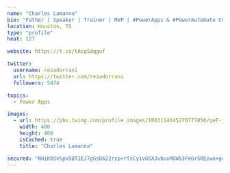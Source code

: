 ```yaml
---
name: "Charles Lamanna"
bio: "Father | Speaker | Trainer | MVP | #PowerApps & #PowerAutomate Community Super User | YouTuber Right-pointing triangle http://youtube.com/c/rezadorrani | Learn - Share - Clockwise rightwards and leftwards open circle arrows"
location: Houston, TX
type: "profile"
heat: 127

website: https://t.co/tAcqSdqguf

twitter:
  username: rezadorrani
  url: https://twitter.com/rezadorrani
  followers: 5474

topics:
  - Power Apps

images:
  - url: https://pbs.twimg.com/profile_images/1063114045270777856/qeT-jpWr_400x400.jpg
    width: 400
    height: 400
    isCached: true
    title: "Charles Lamanna"

secured: "RHiKbSv5pv5QT2EJ7gGsD622rzp+rTsCy1vGSXJvhuxMGW53FeGr5REzwo+goDk0jUPqY+aLrAvl7Oo5LbkxAehxX7IzG6EiYFqMjy/aOZc4/CsAiam/rg4Ox6cj8kc9gQtYXrwpsiW2tn+VkzWGx3ER0va/mog01KEkB3G41eySkc3Ldjl/WLUYDDttopY3a6PGVODp4gWDMy/zC/bL3AAQY1R/eJheH0PgbPJxsKIlsTZHAZNQVZPuFX6IRCrhptMnS8r/CwqkJyuY3zJZkvMKoLXM48Ljd0bah0pRcvtvNcS03hKGi/CWalDZhW79Qu9OVvHZAqyWPeXIADUbRl7JjEiofHBIjBaWGYLpM4RbjVsgie9luX6ARub7rpHDe61kTsPFtDpOii0QRbWUx+Ey0PnLRSRJ0MrDFFgzlcw=;svUCLE+jEcsQMMbb31ycoQ=="
---
```


